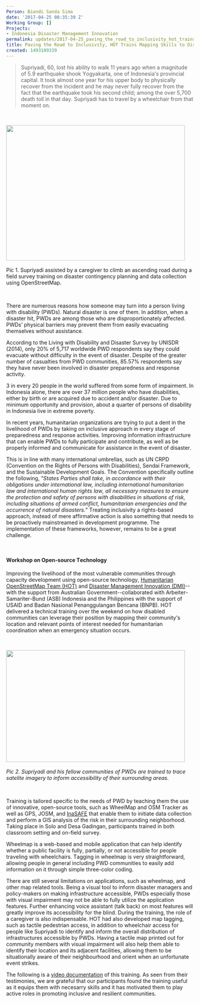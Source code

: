 ```yaml
---
Person: Biondi Sanda Sima
date: '2017-04-25 08:35:39 Z'
Working Group: []
Projects:
- Indonesia Disaster Management Innovation
permalink: updates/2017-04-25_paving_the_road_to_inclusivity_hot_trains_mapping_skills_to_disabled_communities
title: Paving the Road to Inclusivity, HOT Trains Mapping Skills to Disabled Communities
created: 1493109339
---
```

<blockquote><p><span style="font-kerning: none;">Supriyadi, 60, lost his ability to walk 11 years ago when a magnitude of 5.9 earthquake shook Yogyakarta, one of Indonesia’s provincial capital. It took almost one year for his upper body to physically recover from the incident and he may never fully recover from the fact that the earthquake took his second child; among the over 5,700 death toll in that day. Supriyadi has to travel by a wheelchair from that moment on.&nbsp;</span></p></blockquote><p>&nbsp;</p><p><img class="image-large" src="/sites/default/files/styles/large/public/Screen%20Shot%202017-04-25%20at%203.18.30%20PM_0.png?itok=oMYDJ1Uf" alt="" width="480" height="364">&nbsp;</p><div><span style="font-kerning: none;">Pic 1. Supriyadi assisted by a caregiver to climb an ascending road during a field survey training on disaster contingency planning and data collection using OpenStreetMap.</span></div><p>&nbsp;</p><p><span style="font-kerning: none;">There are numerous reasons how someone may turn into a person living with disability (PWDs). Natural disaster is one of them. In addition, when a disaster hit, PWDs are among those who are disproportionately affected. PWDs’ physical barriers may prevent them from easily evacuating themselves without assistance.&nbsp;</span></p><p><span style="font-kerning: none;">According to the Living with Disability and Disaster Survey by UNISDR (2014), only 20% of 5,717 worldwide PWD respondents say they could evacuate without difficulty in the event of disaster. Despite of the greater number of casualties from PWD communities, 85.57% respondents say they have never been involved in disaster preparedness and response activity.&nbsp;</span></p><p><span style="font-kerning: none;">3 in every 20 people in the world suffered from some form of impairment. In Indonesia alone, there are over 37 million people who have disabilities, either by birth or are acquired due to accident and/or disaster. Due to minimum opportunity and provision, about a quarter of persons of disability in Indonesia live in extreme poverty.</span></p><p><span style="font-kerning: none;">In recent years, humanitarian organizations are trying to put a dent in the livelihood of PWDs by taking on inclusive approach in every stage of preparedness and response activities. Improving information infrastructure that can enable PWDs to fully participate and contribute, as well as be properly informed and communicate for assistance in the event of disaster.&nbsp;</span></p><p><span style="font-kerning: none;">This is in line with many international umbrellas, such as UN CRPD (Convention on the Rights of Persons with Disabilities), Sendai Framework, and the Sustainable Development Goals. The Convention specifically outline the following, “<em>States Parties shall take, in accordance with their obligations under international law, including international humanitarian law and international human rights law, all necessary measures to ensure the protection and safety of persons with disabilities in situations of risk, including situations of armed conflict, humanitarian emergencies and the occurrence of natural disasters.</em>” Treating inclusivity a rights-based approach, instead of mere affirmative action is also something that needs to be proactively mainstreamed in development programme. The implementation of these frameworks, however, remains to be a great challenge.</span></p><p>&nbsp;</p><h4><strong><span style="font-kerning: none;">Workshop on Open-source Technology</span></strong></h4><p><span style="font-kerning: none;">Improving the livelihood of the most vulnerable communities through capacity development using open-source technology, <a href="openstreetmap.id">Humanitarian OpenStreetMap Team (HOT)</a> and <a href="inasafe.org">Disaster Management Innovation (DMI)</a>--with the support from Australian Government--collaborated with Arbeiter-Samariter-Bund (ASB) Indonesia and the Philippines with the support of USAID and Badan Nasional Penanggulangan Bencana (BNPB). HOT delivered a technical training over the weekend on how disabled communities can leverage their position by mapping their community’s location and relevant points of interest needed for humanitarian coordination when an emergency situation occurs.</span></p><p>&nbsp;</p><p><img class="image-large" src="/sites/default/files/styles/large/public/Screen%20Shot%202017-04-25%20at%203.28.06%20PM.png?itok=cxen4eLw" alt="" width="480" height="301">&nbsp;</p><div><span style="font-kerning: none;"><em>Pic 2. Supriyadi and his fellow communities of PWDs are trained to trace satelite imagery to inform accessibility of their surrounding areas.</em>&nbsp;</span></div><p>&nbsp;</p><p><span style="font-kerning: none;">Training is tailored specific to the needs of PWD by teaching them the use of innovative, open-source tools, such as WheelMap and OSM Tracker as well as GPS, JOSM, and <a href="inasafe.org">InaSAFE</a> that enable them to initiate data collection and perform a GIS analysis of the risk in their surrounding neighborhood. Taking place in Solo and Desa Gadingan, participants trained in both classroom setting and on-field survey.</span></p><p><span style="font-kerning: none;">Wheelmap is a web-based and mobile application that can help identify whether a public facility is fully, partially, or not accessible for people traveling with wheelchairs. Tagging in wheelmap is very straightforward, allowing people in general including PWD communities to easily add information on it through simple three-color coding.&nbsp;</span></p><p><span style="font-kerning: none;">There are still several limitations on applications, such as wheelmap, and other map related tools. Being a visual tool to inform disaster managers and policy-makers on making infrastructure accessible, PWDs especially those with visual impairment may not be able to fully utilize the application features. Further enhancing voice assistant (talk back) on most features will greatly improve its accessibility for the blind. During the training, the role of a caregiver is also indispensable. HOT had also developed map tagging, such as tactile pedestrian access, in addition to wheelchair access for people like Supriyadi to identify and inform the overall distribution of infrastructures accessible by PWDs. Having a tactile map printed out for community members with visual impairment will also help them able to identify their location and its adjacent facilities, allowing them to be situationally aware of their neighbourhood and orient when an unfortunate event strikes.</span></p><p><span style="font-kerning: none;">The following is a <a href="https://www.youtube.com/watch?v=YI1UmwpVFqw" target="_blank">video documentation</a> of this training. As seen from their testimonies, we are grateful that our participants found the training useful as it equips them with necesarry skills and it has motivated them to play active roles in promoting inclusive and resilient communities.</span></p>
